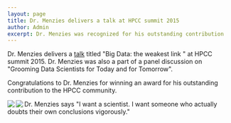 ```yaml
---
layout: page
title: Dr. Menzies delivers a talk at HPCC summit 2015
author: Admin
excerpt: Dr. Menzies was recognized for his outstanding contribution
---
```

Dr. Menzies delivers a [talk](http://www.slideshare.net/timmenzies/big-data-the-weakest-link) titled "Big Data: the weakest link " at HPCC summit 2015. Dr. Menzies was also a part of a panel discussion on "Grooming Data Scientists for
Today and for Tomorrow". 

Congratulations to Dr. Menzies for winning an award for his outstanding contribution to the HPCC community.

<img align=left
src="{{site.url}}/img/DrM_hpcc_talk.png"> 
<img align=left
src="{{site.url}}/img/DrM_hpcc_panel.png">

Dr. Menzies says "I want a scientist. I want someone who actually doubts their own conclusions vigorously." 
